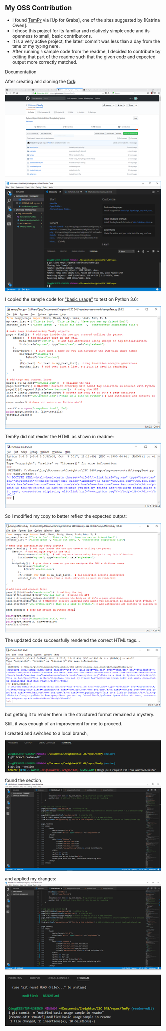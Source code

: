 ## My OSS Contribution

- I found [TemPy](https://github.com/Hrabal/TemPy) via [Up for Grabs], one of the sites suggested by [Katrina Owen].
- I chose this project for its familiar and relatively simple code and its openness to small, basic contributions.
- It is a very active project, the latest commit was less than a day from the time of my typing here.
- After running a sample code from the readme, I decided to contribute by editing that part of the readme such that the given code and expected output more correctly matched.

Documentation

After creating and cloning the [fork](https://github.com/SYctonu/TemPy):

![forked TemPy](/images/forkedTemPy.PNG)

![cloned fork](/images/clonedFork.PNG)

I copied the sample code for ["basic usage"](https://github.com/SYctonu/TemPy#basic-usage) to test on Python 3.6:

![sample code test](/images/sampleCodeTest.PNG)

TemPy did not render the HTML as shown in readme:

![actual render](/images/sampleRender.PNG)

So I modified my copy to better reflect the expected output:

![updated code](/images/modifiedCode.PNG)

The updated code successfully rendered the correct HTML tags...

![new render](/images/modRender.PNG)

but getting it to render them in the structured format remained a mystery.

Still, it was enough of an improvement for me to proceed.

I created and switched to a local branch,

![readme-edit branch](/images/branch.PNG)

found the section,
![before](/images/beforeEdit.PNG)

and applied my changes:
![after](/images/afterEdit.PNG)

![commit](/images/commit.PNG)
    
